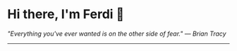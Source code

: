 <h1>Hi there, I'm Ferdi 👋</h1>

<p><em>
  "Everything you've ever wanted is on the other side of fear." — Brian Tracy
</em></p>

---
